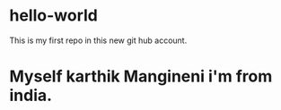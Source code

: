# hello-world
This is my first repo in this new git hub account.
# Myself karthik Mangineni i'm from india.
